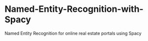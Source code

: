 # Named-Entity-Recognition-with-Spacy
Named Entity Recognition for online real estate portals using Spacy
